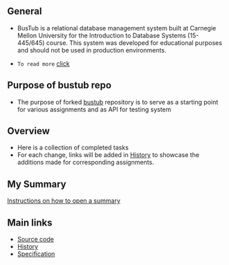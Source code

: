 ## General
- BusTub is a relational database management system built at Carnegie Mellon University for the Introduction to Database Systems (15-445/645) course. This system was developed for educational purposes and should not be used in production environments.

- `To read more` [click](https://github.com/NJrslv/bustub/blob/master/README_MAIN.md)

## Purpose of bustub repo

- The purpose of forked [bustub](https://github.com/NJrslv/bustub) repository is to serve as a starting point for various assignments and as API for testing system

## Overview

- Here is a collection of completed tasks
- For each change, links will be added in [History](https://github.com/NJrslv/Distributed-and-Database-Systems/blob/main/CMU-assignments/History.md) to showcase the additions made for corresponding assignments.

## My Summary
[Instructions on how to open a summary](https://github.com/NJrslv/Distributed-and-Database-Systems/tree/main/CMU-Summary)

## Main links
- [Source code](https://github.com/NJrslv/bustub)
- [History](https://github.com/NJrslv/Distributed-and-Database-Systems/blob/main/CMU-assignments/History.md)
- [Specification](https://15445.courses.cs.cmu.edu/spring2023/assignments.html)
